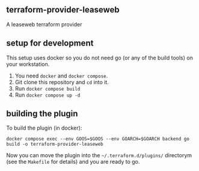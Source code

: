 terraform-provider-leaseweb
---------------------------

A leaseweb terraform provider


setup for development
---------------------

This setup uses docker so you do not need go (or any of the build tools) on
your workstation.

1. You need `docker` and `docker compose`.
2. Git clone this repository and `cd` into it.
3. Run `docker compose build`
4. Run `docker compose up -d`


building the plugin
-------------------

To build the plugin (in docker):

    docker compose exec --env GOOS=$GOOS --env GOARCH=$GOARCH backend go build -o terraform-provider-leaseweb

Now you can move the plugin into the `~/.terraform.d/plugins/` directorym (see
the `Makefile` for details) and you are ready to go.
